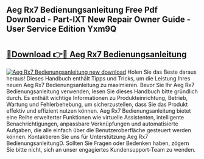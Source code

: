 ## Aeg Rx7 Bedienungsanleitung Free Pdf Download - Part-lXT New Repair Owner Guide - User Service Edition Yxm9Q

# <h2><a href="http://df2ff0t.blite.top/?on=Aeg+Rx7+Bedienungsanleitung">🔗Download 👉🔴 Aeg Rx7 Bedienungsanleitung</a></h2>

[![Aeg Rx7 Bedienungsanleitung new download](https://i.imgur.com/lujVjoI.png)](http://df2ff0t.blite.top/?on=Aeg+Rx7+Bedienungsanleitung)
Holen Sie das Beste daraus heraus! Dieses Handbuch enthält Tipps und Tricks, um die Leistung Ihres neuen Aeg Rx7 Bedienungsanleitung zu maximieren. Bevor Sie Ihr Aeg Rx7 Bedienungsanleitung verwenden, lesen Sie dieses Handbuch bitte gründlich durch. Es enthält wichtige Informationen zu Produkteinrichtung, Betrieb, Wartung und Fehlerbehebung, um sicherzustellen, dass Sie das Produkt effektiv und effizient nutzen können. Aeg Rx7 Bedienungsanleitung bietet eine Reihe erweiterter Funktionen wie virtuelle Assistenten, intelligente Benachrichtigungen, anpassbare Verknüpfungen und automatisierte Aufgaben, die alle einfach über die Benutzeroberfläche gesteuert werden können. Kontaktieren Sie uns für Unterstützung Aeg Rx7 BedienungsanleitungD. Sollten Sie Fragen oder Bedenken haben, zögern Sie bitte nicht, sich an unser engagiertes Kundensupport-Team zu wenden.
